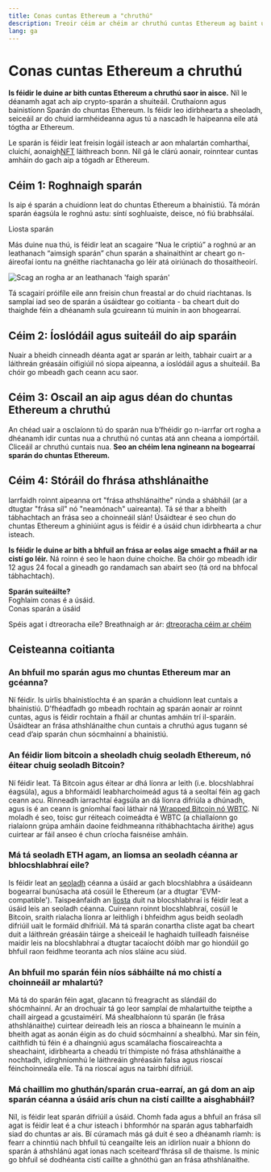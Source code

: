 ```yaml
---
title: Conas cuntas Ethereum a "chruthú"
description: Treoir céim ar chéim ar chruthú cuntas Ethereum ag baint úsáide as sparán.
lang: ga
---
```


# Conas cuntas Ethereum a chruthú

**Is féidir le duine ar bith cuntas Ethereum a chruthú saor in aisce.** Níl le déanamh agat ach aip crypto-sparán a shuiteáil. Cruthaíonn agus bainistíonn Sparán do chuntas Ethereum. Is féidir leo idirbhearta a sheoladh, seiceáil ar do chuid iarmhéideanna agus tú a nascadh le haipeanna eile atá tógtha ar Ethereum.

Le sparán is féidir leat freisin logáil isteach ar aon mhalartán comharthaí, cluichí, aonaigh[NFT](/glossary/#nft) láithreach bonn. Níl gá le clárú aonair, roinntear cuntas amháin do gach aip a tógadh ar Ethereum.

## Céim 1: Roghnaigh sparán

Is aip é sparán a chuidíonn leat do chuntas Ethereum a bhainistiú. Tá mórán sparán éagsúla le roghnú astu: síntí soghluaiste, deisce, nó fiú brabhsálaí.


<ButtonLink href="/wallets/find-wallet/">
  Liosta sparán
</ButtonLink>

Más duine nua thú, is féidir leat an scagaire “Nua le criptiú” a roghnú ar an leathanach “aimsigh sparán” chun sparán a shainaithint ar cheart go n-áireofaí iontu na gnéithe riachtanacha go léir atá oiriúnach do thosaitheoirí.

![Scag an rogha ar an leathanach 'faigh sparán'](./wallet-box.png)

Tá scagairí próifíle eile ann freisin chun freastal ar do chuid riachtanas. Is samplaí iad seo de sparán a úsáidtear go coitianta - ba cheart duit do thaighde féin a dhéanamh sula gcuireann tú muinín in aon bhogearraí.

## Céim 2: Íoslódáil agus suiteáil do aip sparáin

Nuair a bheidh cinneadh déanta agat ar sparán ar leith, tabhair cuairt ar a láithreán gréasáin oifigiúil nó siopa aipeanna, a íoslódáil agus a shuiteáil. Ba chóir go mbeadh gach ceann acu saor.

## Céim 3: Oscail an aip agus déan do chuntas Ethereum a chruthú

An chéad uair a osclaíonn tú do sparán nua b’fhéidir go n-iarrfar ort rogha a dhéanamh idir cuntas nua a chruthú nó cuntas atá ann cheana a iompórtáil. Cliceáil ar chruthú cuntais nua. **Seo an chéim lena ngineann na bogearraí sparán do chuntas Ethereum.**

## Céim 4: Stóráil do fhrása athshlánaithe

Iarrfaidh roinnt aipeanna ort "frása athshlánaithe" rúnda a shábháil (ar a dtugtar "frása síl" nó "neamónach" uaireanta). Tá sé thar a bheith tábhachtach an frása seo a choinneáil slán! Úsáidtear é seo chun do chuntas Ethereum a ghiniúint agus is féidir é a úsáid chun idirbhearta a chur isteach.

**Is féidir le duine ar bith a bhfuil an frása ar eolas aige smacht a fháil ar na cistí go léir.** Ná roinn é seo le haon duine choíche. Ba chóir go mbeadh idir 12 agus 24 focal a gineadh go randamach san abairt seo (tá ord na bhfocal tábhachtach).

<div>
<Alert variant="update">
<Emoji text=":eyes:" className="text-4xl"/>
<AlertContent className="flex-row justify-between items-center">
  <div><b>Sparán suiteáilte?</b><br/>Foghlaim conas é a úsáid.</div>
  <ButtonLink href="/guides/how-to-use-a-wallet">
    Conas sparán a úsáid
  </ButtonLink>
 </AlertContent>
</Alert>
</div>

Spéis agat i dtreoracha eile? Breathnaigh ar ár: [dtreoracha céim ar chéim](/guides/)

## Ceisteanna coitianta

### An bhfuil mo sparán agus mo chuntas Ethereum mar an gcéanna?

Ní féidir. Is uirlis bhainistíochta é an sparán a chuidíonn leat cuntais a bhainistiú. D'fhéadfadh go mbeadh rochtain ag sparán aonair ar roinnt cuntas, agus is féidir rochtain a fháil ar chuntas amháin trí il-sparáin. Úsáidtear an frása athshlánaithe chun cuntais a chruthú agus tugann sé cead d’aip sparán chun sócmhainní a bhainistiú.

### An féidir liom bitcoin a sheoladh chuig seoladh Ethereum, nó éitear chuig seoladh Bitcoin?

Ní féidir leat. Tá Bitcoin agus éitear ar dhá líonra ar leith (i.e. blocshlabhraí éagsúla), agus a bhformáidí leabharchoimeád agus tá a seoltaí féin ag gach ceann acu. Rinneadh iarrachtaí éagsúla an dá líonra difriúla a dhúnadh, agus is é an ceann is gníomhaí faoi láthair ná [Wrapped Bitcoin nó WBTC](https://www.bitcoin.com/get-started/what-is-wbtc/). Ní moladh é seo, toisc gur réiteach coimeádta é WBTC (a chiallaíonn go rialaíonn grúpa amháin daoine feidhmeanna ríthábhachtacha áirithe) agus cuirtear ar fáil anseo é chun críocha faisnéise amháin.

### Má tá seoladh ETH agam, an liomsa an seoladh céanna ar bhlocshlabhraí eile?

Is féidir leat an [seoladh](/glossary/#address) céanna a úsáid ar gach blocshlabhra a úsáideann bogearraí bunúsacha atá cosúil le Ethereum (ar a dtugtar 'EVM-compatible'). Taispeánfaidh an [liosta](https://chainlist.org/) duit na blocshlabhraí is féidir leat a úsáid leis an seoladh céanna. Cuireann roinnt blocshlabhraí, cosúil le Bitcoin, sraith rialacha líonra ar leithligh i bhfeidhm agus beidh seoladh difriúil uait le formáid dhifriúil. Má tá sparán conartha cliste agat ba cheart duit a láithreán gréasáin táirge a sheiceáil le haghaidh tuilleadh faisnéise maidir leis na blocshlabhraí a dtugtar tacaíocht dóibh mar go hiondúil go bhfuil raon feidhme teoranta ach níos sláine acu siúd.

### An bhfuil mo sparán féin níos sábháilte ná mo chistí a choinneáil ar mhalartú?

Má tá do sparán féin agat, glacann tú freagracht as slándáil do shócmhainní. Ar an drochuair tá go leor samplaí de mhalartuithe teipthe a chaill airgead a gcustaiméirí. Má shealbhaíonn tú sparán (le frása athshlánaithe) cuirtear deireadh leis an riosca a bhaineann le muinín a bheith agat as aonán éigin as do chuid sócmhainní a shealbhú. Mar sin féin, caithfidh tú féin é a dhaingniú agus scamálacha fioscaireachta a sheachaint, idirbhearta a cheadú trí thimpiste nó frása athshlánaithe a nochtadh, idirghníomhú le láithreáin ghréasáin falsa agus rioscaí féinchoinneála eile. Tá na rioscaí agus na tairbhí difriúil.

### Má chaillim mo ghuthán/sparán crua-earraí, an gá dom an aip sparán céanna a úsáid arís chun na cistí caillte a aisghabháil?

Níl, is féidir leat sparán difriúil a úsáid. Chomh fada agus a bhfuil an frása síl agat is féidir leat é a chur isteach i bhformhór na sparán agus tabharfaidh siad do chuntas ar ais. Bí cúramach más gá duit é seo a dhéanamh riamh: is fearr a chinntiú nach bhfuil tú ceangailte leis an idirlíon nuair a bhíonn do sparán á athshlánú agat ionas nach sceitear ​​​​d'fhrása síl de thaisme. Is minic go bhfuil sé dodhéanta cistí caillte a ghnóthú gan an frása athshlánaithe.
